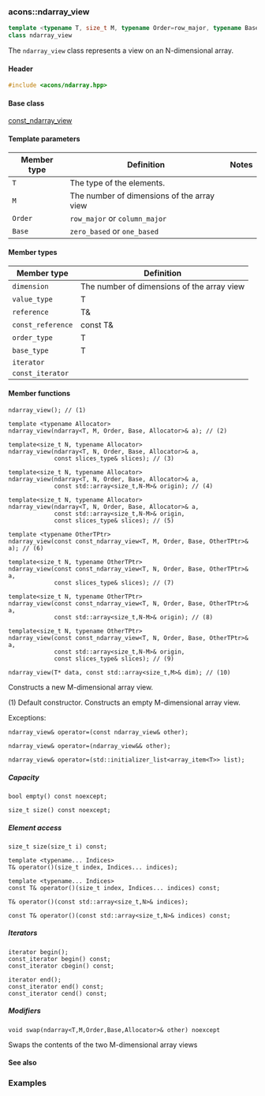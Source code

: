 ### acons::ndarray_view

```c++
template <typename T, size_t M, typename Order=row_major, typename Base=zero_based>
class ndarray_view
```
The `ndarray_view` class represents a view on an N-dimensional array.

#### Header
```c++
#include <acons/ndarray.hpp>
```

#### Base class

[const_ndarray_view](const_ndarray_view.md)

#### Template parameters

Member type                         |Definition|Notes
------------------------------------|----------|--------------------
`T`|The type of the elements.|
`M`|The number of dimensions of the array view|
`Order`|`row_major` or `column_major`|
`Base`|`zero_based` or `one_based`|

#### Member types

Member type                         |Definition
------------------------------------|------------------------------
`dimension`|The number of dimensions of the array view
`value_type`|T
`reference`|T&
`const_reference`|const T&
`order_type`|T
`base_type`|T
`iterator`|
`const_iterator`|

#### Member functions

    ndarray_view(); // (1)

    template <typename Allocator>
    ndarray_view(ndarray<T, M, Order, Base, Allocator>& a); // (2)

    template<size_t N, typename Allocator>
    ndarray_view(ndarray<T, N, Order, Base, Allocator>& a, 
                 const slices_type& slices); // (3)

    template<size_t N, typename Allocator>
    ndarray_view(ndarray<T, N, Order, Base, Allocator>& a, 
                 const std::array<size_t,N-M>& origin); // (4)

    template<size_t N, typename Allocator>
    ndarray_view(ndarray<T, N, Order, Base, Allocator>& a, 
                 const std::array<size_t,N-M>& origin,
                 const slices_type& slices); // (5)

    template <typename OtherTPtr>
    ndarray_view(const const_ndarray_view<T, M, Order, Base, OtherTPtr>& a); // (6)

    template<size_t N, typename OtherTPtr>
    ndarray_view(const const_ndarray_view<T, N, Order, Base, OtherTPtr>& a, 
                 const slices_type& slices); // (7)

    template<size_t N, typename OtherTPtr>
    ndarray_view(const const_ndarray_view<T, N, Order, Base, OtherTPtr>& a, 
                 const std::array<size_t,N-M>& origin); // (8)

    template<size_t N, typename OtherTPtr>
    ndarray_view(const const_ndarray_view<T, N, Order, Base, OtherTPtr>& a, 
                 const std::array<size_t,N-M>& origin,
                 const slices_type& slices); // (9)

    ndarray_view(T* data, const std::array<size_t,M>& dim); // (10) 

Constructs a new M-dimensional array view.

(1) Default constructor. Constructs an empty M-dimensional array view.

Exceptions:

    ndarray_view& operator=(const ndarray_view& other);

    ndarray_view& operator=(ndarray_view&& other);

    ndarray_view& operator=(std::initializer_list<array_item<T>> list);

##### Capacity

    bool empty() const noexcept;

    size_t size() const noexcept;

##### Element access

    size_t size(size_t i) const;

    template <typename... Indices>
    T& operator()(size_t index, Indices... indices); 

    template <typename... Indices>
    const T& operator()(size_t index, Indices... indices) const;

    T& operator()(const std::array<size_t,N>& indices); 

    const T& operator()(const std::array<size_t,N>& indices) const; 

##### Iterators

    iterator begin();
    const_iterator begin() const;
    const_iterator cbegin() const;

    iterator end();
    const_iterator end() const;
    const_iterator cend() const;

##### Modifiers

    void swap(ndarray<T,M,Order,Base,Allocator>& other) noexcept
Swaps the contents of the two M-dimensional array views

#### See also

### Examples
  

